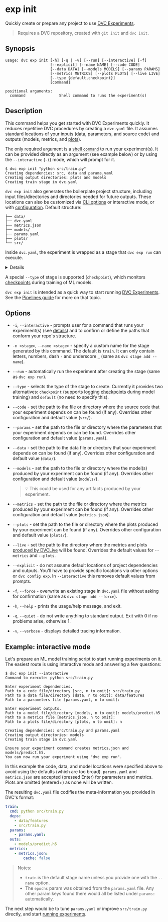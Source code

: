 # exp init

Quickly create or prepare any project to use [DVC Experiments].

> Requires a <abbr>DVC repository</abbr>, created with `git init` and
> `dvc init`.

## Synopsis

```usage
usage: dvc exp init [-h] [-q | -v] [--run] [--interactive] [-f]
                    [--explicit] [--name NAME] [--code CODE]
                    [--data DATA] [--models MODELS] [--params PARAMS]
                    [--metrics METRICS] [--plots PLOTS] [--live LIVE]
                    [--type {default,checkpoint}]
                    [command]

positional arguments:
  command               Shell command to runs the experiment(s)
```

## Description

This command helps you get started with DVC Experiments quickly. It reduces
repetitive DVC procedures by creating a `dvc.yaml` file. It assumes standard
locations of your inputs (data, <abbr>parameters</abbr>, and source code) and
outputs (models, <abbr>metrics</abbr>, and
[plots](/doc/command-reference/plots)).

The only required argument is a [shell `command`] to run your experiment(s). It
can be provided directly as an argument (see example below) or by using the
`--interactive` (`-i`) mode, which will prompt for it.

```cli
$ dvc exp init "python src/train.py"
Creating dependencies: src, data and params.yaml
Creating output directories: plots and models
Creating train stage in dvc.yaml
```

`dvc exp init` also generates the boilerplate project structure, including input
files/directories and directories needed for future outputs. These locations can
also be customized via [CLI options](#options) or interactive mode, or with
[configuration](/doc/command-reference/config#exp). Default structure:

```
├── data/
├── dvc.yaml
├── metrics.json
├── models/
├── params.yaml
├── plots/
└── src/
```

Inside `dvc.yaml`, the experiment is wrapped as a <abbr>stage</abbr> that
`dvc exp run` can execute.

<details>

### Click to see `dvc.yaml` example

```yaml
stages:
  train:
    cmd: python src/train.py
    deps:
      - data
      - src
    params:
      - params.yaml:
    outs:
      - models
    metrics:
      - metrics.json:
          cache: false
    plots:
      - plots:
          cache: false
```

</details>

<admon type="tip">

A special `--type` of stage is supported (`checkpoint`), which monitors
[checkpoints] during training of ML models.

</admon>

<admon icon="book">

`dvc exp init` is intended as a quick way to start running [DVC Experiments].
See the [Pipelines guide] for more on that topic.

</admon>

[stage definition]:
  /doc/user-guide/project-structure/dvcyaml-files#stage-entries
[shell `command`]:
  /doc/user-guide/project-structure/dvcyaml-files#stage-commands
[checkpoints]: /doc/user-guide/experiment-management/checkpoints
[dvc experiments]: /doc/user-guide/experiment-management/experiments-overview
[pipelines guide]: /doc/user-guide/pipelines/defining-pipelines

## Options

- `-i`, `--interactive` - prompts user for a command that runs your
  experiment(s) (see [details](#the-command-argument)) and to confirm or define
  the paths that conform your repo's structure.

- `-n <stage>`, `--name <stage>` - specify a custom name for the stage generated
  by this command. The default is `train`. It can only contain letters, numbers,
  dash `-` and underscore `_` (same as `dvc stage add --name`).

- `--run` - automatically run the experiment after creating the stage (same as
  `dvc exp run`).

- `--type` - selects the type of the stage to create. Currently it provides two
  alternatives: `checkpoint` (supports logging
  [checkpoints](/doc/command-reference/exp/run#checkpoints) during model
  training) and `default` (no need to specify this).

- `--code` - set the path to the file or directory where the source code that
  your experiment depends on can be found (if any). Overrides other
  configuration and default value (`src/`).

- `--params` - set the path to the file or directory where the
  </abbr>parameters</abbr> that your experiment depends on can be found.
  Overrides other configuration and default value (`params.yaml`).

- `--data` - set the path to the data file or directory that your experiment
  depends on can be found (if any). Overrides other configuration and default
  value (`data/`).

- `--models` - set the path to the file or directory where the model(s) produced
  by your experiment can be found (if any). Overrides other configuration and
  default value (`models/`).

  > 💡 This could be used for any artifacts produced by your experiment.

- `--metrics` - set the path to the file or directory where the metrics produced
  by your experiment can be found (if any). Overrides other configuration and
  default value (`metrics.json`).

- `--plots` - set the path to the file or directory where the plots produced by
  your experiment can be found (if any). Overrides other configuration and
  default value (`plots/`).

- `--live` - set the path to the directory where the metrics and plots
  [produced by DVCLive](https://dvc.org/doc/dvclive/dvclive-with-dvc#outputs)
  will be found. Overrides the default values for `--metrics` and `--plots`.

- `--explicit` - do not assume default locations of project dependencies and
  outputs. You'll have to provide specific locations via other options or
  `dvc config exp`. In `--interactive` this removes default values from prompts.

- `-f`, `--force` - overwrite an existing stage in `dvc.yaml` file without
  asking for confirmation (same as `dvc stage add --force`).

- `-h`, `--help` - prints the usage/help message, and exit.

- `-q`, `--quiet` - do not write anything to standard output. Exit with 0 if no
  problems arise, otherwise 1.

- `-v`, `--verbose` - displays detailed tracing information.

## Example: interactive mode

Let's prepare an ML model training script to start running experiments on it.
The easiest route is using interactive mode and answering a few questions:

```dvc
$ dvc exp init --interactive
Command to execute: python src/train.py

Enter experiment dependencies.
Path to a code file/directory [src, n to omit]: src/train.py
Path to a data file/directory [data, n to omit]: data/features
Path to a parameters file [params.yaml, n to omit]:

Enter experiment outputs.
Path to a model file/directory [models, n to omit]: models/predict.h5
Path to a metrics file [metrics.json, n to omit]:
Path to a plots file/directory [plots, n to omit]: n

Creating dependencies: src/train.py and params.yaml
Creating output directories: models
Creating train stage in dvc.yaml

Ensure your experiment command creates metrics.json and models/predict.h5.
You can now run your experiment using "dvc exp run".
```

In this example the code, data, and model locations were specified above to
avoid using the defaults (which are too broad). `params.yaml` and `metrics.json`
are accepted (pressed Enter) for <abbr>parameters</abbr> and
<abbr>metrics</abbr>. Plots are omitted (entered `n`) as none will be written.

The resulting `dvc.yaml` file codifies the meta-information you provided in
DVC's format:

```yaml
train:
  cmd: python src/train.py
  deps:
    - data/features
    - src/train.py
  params:
    - params.yaml:
  outs:
    - models/predict.h5
  metrics:
    - metrics.json:
        cache: false
```

> Notes:
>
> - `train` is the default stage name unless you provide one with the `--name`
>   option.
> - The `epochs` param was obtained from the `params.yaml` file. Any other param
>   keys found there would all be listed under `params:` automatically.

The next step would be to tune `params.yaml` or improve `src/train.py` directly,
and start [running experiments](/doc/command-reference/exp/run).
